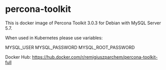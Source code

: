 # percona-toolkit

This is docker image of Percona Toolkit 3.0.3 for Debian with MySQL Server 5.7.

When used in Kubernetes please use variables:

MYSQL_USER
MYSQL_PASSWORD
MYSQL_ROOT_PASSWORD

Docker Hub:
https://hub.docker.com/r/remigiuszparchem/percona-toolkit-full
